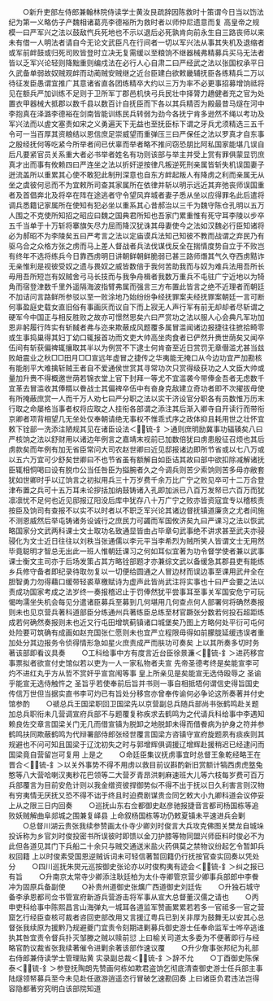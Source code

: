 <!-- { "loadSidebar": true } -->
　　○新升吏部左侍郎兼翰林院侍读学士黄汝艮疏辞因陈救时十策谓今日当以饬法纪为第一义略仿子产魏相诸葛亮李德裕所为救时者以师仲尼遗意而复  高皇帝之规模一曰严军兴之法以鼓敌忾兵死地也不示以退后必死孰肯向前永生自三路丧师以来未有借一人明法者请自今无论文武臣凡在行间者一切以军兴法从事其失机及退缩者或军前衅鼓或归死司败皆登时立决无复需缓以至粮饷不继器械弗精募兵买马无法者皆以乏军兴论轻则降黜重则编戍法在必行人心自肃二曰严经武之法以张国权承平日久武备单弱故奴贼观衅而动蔺贼安贼继之近台臣建白欲敕畿辅抚臣各练精兵二万以待征发臣愚谓宜推广其意诸省直各团练精卒大约以三万为率不必更事招募增饷祗将见在额兵严加训练不足则于卫所军丁郡邑机快弓兵民壮中择膂力趫健者充之官为处置衣甲器械大抵郡以数千县以数百计自抚臣而下各以其兵精否为殿最昔马燧在河中李抱真在泽潞李德裕在剑南皆能训练民兵转弱为劲今各抚宁肯多逊然不绳以考功及军兴法而以虗文塞责如宋之义勇遍天下无益也至抚臣标下谓之牙兵尤须精选三五千令可一当百厚其资粮结以恩信庶足崇威望而重弹压三曰严保任之法以罗真才自东事之殷经抚何等吃紧今所举者间已伏辜而举者略不推问窃恐朋比阿私国家能堪几误自后凡要紧官员关系重大者必书举者姓名有功则该部与举主并受上赏有罪俱蒙显罚庶真才出而事有攸赖四曰严连坐之法以折奸逆按律凡叛逆死刑亲属皆斩失机误国妻子迸流盖所以重累其心使不敢犯此制刑深意也自东方衅起叛人有降虏之利而亲属无从坐之虞彼何忌而不为宜敕所司查其家属所在依律并斩以明示远近其弃弛丧师误国重者及首倡奔北及将卒在阵在途逃者守令望风弃城者妻子悉从坐以应得罪名此后遣将调兵悉籍记家属所在使知有犯必坐以重系其心昔郝治以三千为魏守陈仓孔明以五万人围之不克使所知招之昭应曰魏之国典君所知也吾家门累重惟有死守耳李陵以步卒五千当单于十万斩将搴旗矢尽力屈而降汉犹诛其母妻使今之法如汉魏必行臣知诸将必为郝昭不为李陵矣五曰严考言之法以定庙谟兵法知己知彼不教而战谓之弃民乃有驱乌合之众格方张之虏而马上差人督战者兵法伐谋伐反全在揣情度势自立于不败岂有终年不选将练兵今日靠西虏明日讲朝鲜朝鲜脆弱已甚三路师熸其气久夺西虏黠诈无亲惟利是视彼受奴之遗与畏奴之威皆数倍于我何苦助我而与奴为难兵法用吾所长毋用吾所短岂有奴贼舍弓马长技而与我争舟楫者我数万重兵不屯驻广宁近地以为犄角而宿登津数千里外遥隔海波指臂弗属而强言三方布置此皆言之绝不近理者而朝廷不加诘问言路鲜所参驳以至一败涂地乃始纷纷争经抚罪案夫经抚罪案朝廷一言可断何事盈庭史载女直旧俗有事画灰而议自下而上寂无人声行军有前无却却者尽斩谓之硬军今中国正与相反胜败之故亦可憬然思矣六曰严赏功之法以服人心会典凡军功加恩非躬履行阵实有斩馘者弗与迩来欺蔽成风题覆多属冒滥闻诸边报捷往往摭拾畸零或生事捣巢得其妇丁幼口辄报首功而文吏大帅高坐肉食者已俨然升赉世荫矣又闻卒伍间有斩获偏禆辄攘取其半以为例赏不下逮士何肯奋至近日赏罚无章僣滥尤甚当兹败衄震业之秋□□田月□□宣远年虚冒之捷传之华夷能无掩口从今边功宜严加勘核有能削平大难擒斩贼王者自不爱通侯世赏其寻常功次只赏得级获功之人文臣大帅或量加升赉不得概邀世荫若锦衣堂上官下封拜一等尤不宜滥袭今带俸金吾者无虑数千宜革去冒滥收其俸糈以餋战士其偏禆卒伍中有奋身克敌建立奇功者即不次擢拔毋使有所掩蔽庶赏一人而千万人劝七曰严分职之法以实干济设官分职各有员数惟万历末行取之命屡格当事者权将应取之人挂衔各部谓之添注其后渐入卿寺自开读行而带衔京卿者项背相望几无坐处仅奉朝请绝无事权不惟乖式序之政体抑且耗用世之壮怀宜敕下铨部一洗添注陋规其见在诸臣设法＜锍-釒＞通则庶明励冀事功辐辏矣八曰严核饷之法以舒财用以诸边年例言之嘉靖末视前已加数倍犹曰虏患殷征召烦也其后虏款矣而年例有加无省臣常问大司农赵世卿曰近见邸报诸边即所节省或以七八万或以五六万宜可少舒矣世卿曰不也节省虽有额解自如臣诘其故曰部中欲扣除减解诸抚臣辄相恫喝曰设有脱巾公当任咎臣为搤腕者久之今调兵则苦少索饷则苦多毋亦敝套犹如世卿时乎以辽饷言之初拟用兵三十万岁费千余万比广宁之败见卒可十二万合登津布置之兵可十五万耳未论摉括加纳鼓铸诸入孔即加派已八百万发帑已六百万而犹凛凛忧不足何也近见邸报辽阳没后库中犹存八十万广宁之败亦皆资寇宜专以稽核责按臣及饷司有查报不以实不以时者以不职乏军兴论其诸边督抚镇道廉贪之尤者间施不测恩威然后举屯铸诸务设诚行之庶民力可蠲而军国攸济矣九曰严课习之法以恢武略国家分文武两科课士文士取功名致通显皆由占毕章句武事绝不讲求甚至武夫亦骎骎化为文士近日往往以刘秩当张通儒以李元平当李希烈为贼所笑人皆谓文士无用然毕竟聪明才智总无出此一班人惟朝廷课习之何如耳似宜著为功令督学使者兼以武事课士衡文主司亦于后场发策占其方略铨部题才亦兼综文武以备缓急其郡县吏有能练乡兵修守备者即纪录待取勿复以一切便给圆通之人冒边材而误边事至课用武弁全在胆智勇力勿得藉口缓带轻裘草檄赋诗为虚声此皆尚武注将实事也十曰严会要之法以责成功国家考成之法岁终一奏报稽迟止于罚俸然犹平尝事耳至事关军国安危宁可玩愒呴濡坐失机会每见分遣诸臣募兵至募到几何堪用几何查点何人部署何将确然奏报则未也见京营兵著科道部臣分练通州兵著练臣总练至材官蹶张分数若何投石超距练成若何确然奏报则未也近又行屯田增筑蓟镇诸口城堡矣乃图上方略何处平衍可屯何处险要可筑确有成画如赵充国张仁愿则未也宜严立程限毋得如前朦胧延缓违误者重加处分其边报务令侦得情形急如星火庶责成严而肤功可奏矣  上以其所奏多切时务著该部即看议具奏
　　○工科给事中方有度言近台臣徐景濂＜锍-釒＞进药移宫事票拟者欲宣付史馆似若以吏为一人一家私物者夫宣  先帝圣德考终是矣能宣李可灼不进红丸乎方从哲不赏奸乎宣宫闱等事  皇上所亲见是矣能宣无选侍殴辱之  圣谕乎能宣无选侍触忤之  圣旨乎若使奉前后旨并书则一事自相抵牾何谓信史得旨国史传信万世但当据实直书李可灼已有旨处分移宫亦曾奉传谕何必争论这所奏著并付史馆参酌
　　○禠总兵王国梁职回卫国梁先以京营副总兵随兵部尚书张鹤鸣赴关题加总兵职衔未几营调宣府兵部不与题覆复称疾求去鹤鸣为之代请兵科给事中李遇知赖良佐交章言国梁关门无几而借宣镇为脱卸之地脱卸未得而借餋病为护身之符并参鹤鸣扶同欺蔽鹤鸣为代辩署部侍郎张经世覆言国梁方咨镇守宣府旋题夙有痰疾则其规避也不问可知且国梁于辽沈初失之时与郭增辉俱调援辽增辉赴援稍迟已经逮问而国梁竟自营留岂可复用  上是之
　　○命廷臣集议抚虏事宜时总督王象乾经略王在晋合＜锍-釒＞以关外事势不得不用虏以救目前议斟酌新旧赏额计犒西虏虎墪兔憨等八大营哈喇汉夷粆花巴领等二大营歹青昂洪剌麻速班大儿等六枝每岁费可百万兵部覆言为目前安危计则以我金缯资彼捍御势似不得不出于抚以日久利害言则汉物有穷夷情无厌抚又恐不得不诎于终且时迫费剧谋贵佥同乞敕大小九卿科道会议停妥  上从之限三日内回奏
　　○巡抚山东右佥都御史赵彦驰报捷音言都司杨国栋等追败妖贼解曲阜郯城之围兼复峄县  上命叙杨国栋等功仍敕夏镇未平速进兵会剿
　　○总督川湖云贵张我续参赞画太仆寺少卿刘时俊言大兵攻克佛图关樊龙自城垛投诉称为乡官刘时俊投密书所误彼时即馈以金刀护膝等物同盟兴师臣料时俊必不为此但各道见其门下兵船二十余只与贼交通送米盐火药俱莫之禁物议纷起乞令暂卸兵权回籍  上以时俊素受国恩逆贼诉词未可轻信著暂回籍仍行抚按官查实回奏以凭处分
　　○四川巡抚朱爕元巡按御史张论亦以时俊构夷有迹会＜锍-釒＞纠之报已有旨
　　○升南京太常寺少卿添注耿廷柏为太仆寺卿管京营少卿事兵部郎中李餋冲为固原兵备副使
　　○补贵州道御史张爌广西道御史刘廷佐
　　○升独石城守备李承恩都司佥书管宣府新游兵营游击将军事从宣大总督董汉儒之请也
　　○丙申吏科给事中陈熙昌言山海弹丸一城耳各道监军赞画累累若若多一官祗多一官之营窟乞行经臣查核可裁者咨回吏部改用又言援辽粤兵已到关非厚为鼓舞无以安其心总督张我续原为援黔乃规避夔门宜责令刻期进剿募兵御史游士任奉命监军士哗卒逃谁执其咎宜责令督兵扑灭邹滕之贼以赎前愆  上曰榆关司道太多委为不便著即行与经略官酌议裁省张我续著催令进剿余著该部作速议覆
　　○升少詹事张邦纪为礼部右侍郎兼侍读学士管理贴黄  实录副总裁＜锍-釒＞辞不允
　　○丁酉御史陈保泰＜锍-釒＞参登抚陶朗先赞画何栋如欺君盗饷乞彻底清查御史游士任兵部主事陆燧领帑募兵至今未见赴任遨游逍遥恣行冒破乞速勘回奏  上曰诸臣负君违法岂得容隐都著穷究明白该部院知道
